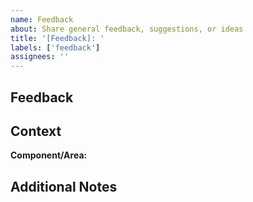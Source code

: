 ```yaml
---
name: Feedback
about: Share general feedback, suggestions, or ideas
title: '[Feedback]: '
labels: ['feedback']
assignees: ''
---
```


## Feedback

<!-- Share your thoughts, observations, or suggestions -->

## Context

<!-- What were you doing when you had this thought? -->

**Component/Area:**
<!-- Which part of the system does this relate to? (e.g., humanlayer-ts, hld, hlyr, humanlayer-wui, docs) -->

## Additional Notes

<!-- Anything else you'd like to add -->
